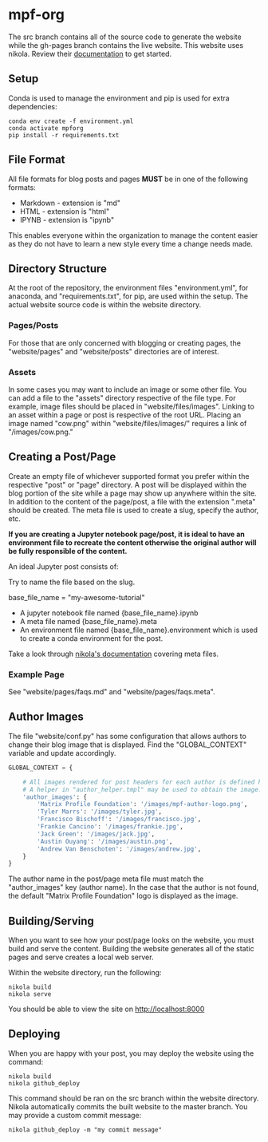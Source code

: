 # mpf-org

The src branch contains all of the source code to generate the website while the gh-pages branch contains the live website. This website uses nikola. Review their [documentation](https://getnikola.com/handbook.html) to get started.

## Setup
Conda is used to manage the environment and pip is used for extra dependencies:

```
conda env create -f environment.yml
conda activate mpforg
pip install -r requirements.txt
```

## File Format
All file formats for blog posts and pages **MUST** be in one of the following formats:
* Markdown - extension is "md"
* HTML - extension is "html"
* IPYNB - extension is "ipynb"

This enables everyone within the organization to manage the content easier as they do not have to learn a new style every time a change needs made.

## Directory Structure
At the root of the repository, the environment files "environment.yml", for anaconda, and "requirements.txt", for pip, are used within the setup. The actual website source code is within the website directory.

### Pages/Posts
For those that are only concerned with blogging or creating pages, the "website/pages" and "website/posts" directories are of interest.

### Assets
In some cases you may want to include an image or some other file. You can add a file to the "assets" directory respective of the file type. For example, image files should be placed in "website/files/images". Linking to an asset within a page or post is respective of the root URL. Placing an image named "cow.png" within "website/files/images/" requires a link of "/images/cow.png."

## Creating a Post/Page
Create an empty file of whichever supported format you prefer within the respective "post" or "page" directory. A post will be displayed within the blog portion of the site while a page may show up anywhere within the site. In addition to the content of the page/post, a file with the extension ".meta" should be created. The meta file is used to create a slug, specify the author, etc.

**If you are creating a Jupyter notebook page/post, it is ideal to have an environment file to recreate the content otherwise the original author will be fully responsible of the content.**

An ideal Jupyter post consists of:

Try to name the file based on the slug.

base_file_name = "my-awesome-tutorial"

* A jupyter notebook file named {base_file_name}.ipynb
* A meta file named {base_file_name}.meta
* An environment file named {base_file_name}.environment which is used to create a conda environment for the post.

Take a look through [nikola's documentation](https://nikola.readthedocs.io/en/latest/manual/#metadata-fields) covering meta files.

### Example Page
See "website/pages/faqs.md" and "website/pages/faqs.meta".

## Author Images
The file "website/conf.py" has some configuration that allows authors to change their blog image that is displayed. Find the "GLOBAL_CONTEXT" variable and update accordingly.

```python
GLOBAL_CONTEXT = {

    # All images rendered for post headers for each author is defined here.
    # A helper in "author_helper.tmpl" may be used to obtain the image.
    'author_images': {
        'Matrix Profile Foundation': '/images/mpf-author-logo.png',
        'Tyler Marrs': '/images/tyler.jpg',
        'Francisco Bischoff': '/images/francisco.jpg',
        'Frankie Cancino': '/images/frankie.jpg',
        'Jack Green': '/images/jack.jpg',
        'Austin Ouyang': '/images/austin.png',
        'Andrew Van Benschoten': '/images/andrew.jpg',
    }
}
```

The author name in the post/page meta file must match the "author_images" key (author name). In the case that the author is not found, the default "Matrix Profile Foundation" logo is displayed as the image.

## Building/Serving
When you want to see how your post/page looks on the website, you must build and serve the content. Building the website generates all of the static pages and serve creates a local web server.

Within the website directory, run the following:
```
nikola build
nikola serve
```
You should be able to view the site on [http://localhost:8000](http://localhost:8000)

## Deploying
When you are happy with your post, you may deploy the website using the command:

```
nikola build
nikola github_deploy
```

This command should be ran on the src branch within the website directory. Nikola automatically commits the built website to the master branch. You may provide a custom commit message:

```
nikola github_deploy -m "my commit message"
```
